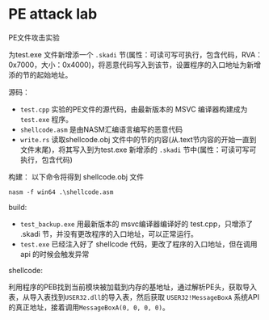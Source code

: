 # PE attack lab

PE文件攻击实验

为test.exe 文件新增添一个 `.skadi` 节(属性：可读可写可执行，包含代码，RVA：0x7000，大小：0x4000)，将恶意代码写入到该节，设置程序的入口地址为新增添的节的起始地址。

源码：
- `test.cpp` 实验的PE文件的源代码，由最新版本的 MSVC 编译器构建成为 `test.exe` 程序。
- `shellcode.asm` 是由NASM汇编语言编写的恶意代码
- `write.rs` 读取shellcode.obj 文件中的节的内容(从.text节内容的开始一直到文件末尾)，将其写入到为test.exe 新增添的 `.skadi` 节中(属性：可读可写可执行，包含代码)

构建：
以下命令将得到 shellcode.obj 文件
```
nasm -f win64 .\shellcode.asm
```

build:

- `test_backup.exe` 用最新版本的 msvc编译器编译好的 test.cpp，只增添了 .skadi 节，并没有更改程序的入口地址，可以正常运行。 
- `test.exe` 已经注入好了 shellcode 代码，更改了程序的入口地址，但在调用api 的时候会触发异常

shellcode:

利用程序的PEB找到当前模块被加载到内存的基地址，通过解析PE头，获取导入表，从导入表找到`USER32.dll`的导入表，然后获取 `USER32!MessageBoxA` 系统API的真正地址，接着调用`MessageBoxA(0, 0, 0, 0)`。